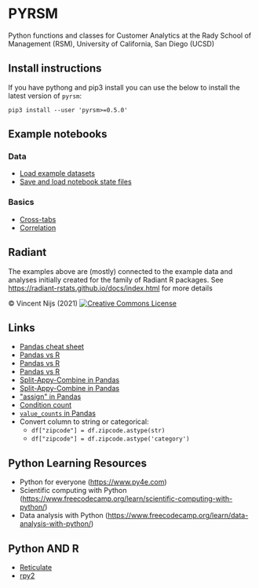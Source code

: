 # PYRSM

Python functions and classes for Customer Analytics at the Rady School of Management (RSM), University of California, San Diego (UCSD)

## Install instructions

If you have pythong and pip3 install you can use the below to install the latest version of `pyrsm`:

`pip3 install --user 'pyrsm>=0.5.0'`

## Example notebooks

### Data

<!-- * [Load example datasets](https://github.com/vnijs/pyrsm/blob/master/examples/load-example-data.ipynb) -->

* [Load example datasets](examples/load-example-data.ipynb)
* [Save and load notebook state files](examples/save-load-state.ipynb)

### Basics

* [Cross-tabs](examples/basics-cross-tabs.ipynb)
* [Correlation](examples/basics-correlation.ipynb)

## Radiant

The examples above are (mostly) connected to the example data and analyses initially created for the family of Radiant R packages. See  https://radiant-rstats.github.io/docs/index.html for more details

&copy; Vincent Nijs (2021) <a rel="license" href="https://creativecommons.org/licenses/by-nc-sa/4.0/" target="_blank"><img alt="Creative Commons License" style="border-width: 0" src="images/by-nc-sa.png"/></a>

## Links

* [Pandas cheat sheet](https://pandas.pydata.org/Pandas_Cheat_Sheet.pdf)
* [Pandas vs R](https://pandas.pydata.org/pandas-docs/stable/getting_started/comparison/comparison_with_r.html) 
* [Pandas vs R](https://cheatsheets.quantecon.org/stats-cheatsheet.html)
* [Pandas vs R](https://gist.github.com/conormm/fd8b1980c28dd21cfaf6975c86c74d07)
* [Split-Appy-Combine in Pandas](https://pandas.pydata.org/pandas-docs/stable/user_guide/groupby.html)
* [Split-Appy-Combine in Pandas](https://www.shanelynn.ie/summarising-aggregation-and-grouping-data-in-python-pandas/)
* ["assign" in Pandas](http://queirozf.com/entries/mutate-for-pandas-dataframes-examples-with-assign)
* [Condition count](https://stackoverflow.com/a/45752640/1974918)
* [`value_counts` in Pandas](https://appdividend.com/2019/01/24/pandas-series-value_counts-tutorial-with-example/)
* Convert column to string or categorical:
    - `df["zipcode"] = df.zipcode.astype(str)`
    - `df["zipcode"] = df.zipcode.astype('category')`

## Python Learning Resources

* Python for everyone (https://www.py4e.com)
* Scientific computing with Python (https://www.freecodecamp.org/learn/scientific-computing-with-python/)
* Data analysis with Python (https://www.freecodecamp.org/learn/data-analysis-with-python/)

## Python AND R

* [Reticulate](https://rstudio.github.io/reticulate/articles/calling_python.html)
* [rpy2](https://rpy2.github.io/doc/v3.3.x/html/notebooks.html)

<!-- 
## Statistics

* [Variance Inflation Factor](https://stackoverflow.com/questions/42658379/variance-inflation-factor-in-python) 
-->